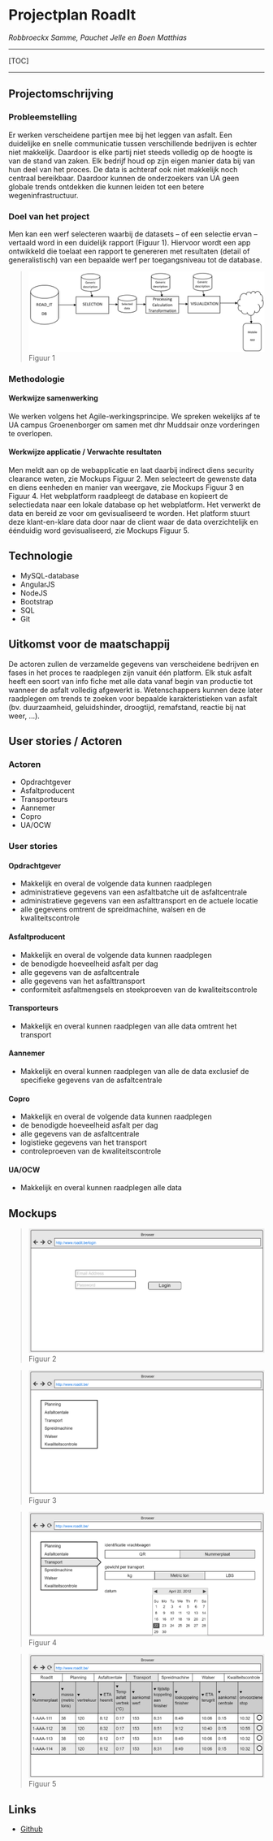 # Projectplan RoadIt
*Robbroeckx Samme, Pauchet Jelle en Boen Matthias*

----

[TOC]

----

## Projectomschrijving
### Probleemstelling

Er werken verscheidene partijen mee bij het leggen van asfalt. Een duidelijke en snelle communicatie tussen verschillende bedrijven is echter niet makkelijk. Daardoor is elke partij niet steeds volledig op de hoogte is van de stand van zaken. Elk bedrijf houd op zijn eigen manier data bij van hun deel van het proces. De data is achteraf ook niet makkelijk noch centraal bereikbaar. Daardoor kunnen de onderzoekers van UA geen globale trends ontdekken die kunnen leiden tot een betere wegeninfrastructuur.

### Doel van het project

Men kan een werf selecteren waarbij de datasets – of een selectie ervan – vertaald word in een duidelijk rapport (Figuur 1). Hiervoor wordt een app ontwikkeld die toelaat een rapport te genereren met resultaten (detail of generalistisch) van een bepaalde werf per toegangsniveau tot de database.

> ![Figuur 1](https://raw.githubusercontent.com/JellePauchet/RoadIt/master/documantation/img/projectplanFig1.PNG)
> Figuur 1

### Methodologie

#### Werkwijze samenwerking

We werken volgens het Agile-werkingsprincipe. We spreken wekelijks af te UA campus Groenenborger om samen met dhr Muddsair onze vorderingen te overlopen.

#### Werkwijze applicatie / Verwachte resultaten

Men meldt aan op de webapplicatie en laat daarbij indirect diens security clearance weten, zie Mockups Figuur 2. Men selecteert de gewenste data en diens eenheden en manier van weergave, zie Mockups Figuur 3 en Figuur 4. Het webplatform raadpleegt de database en kopieert de selectiedata naar een lokale database op het webplatform. Het verwerkt de data en bereid ze voor om gevisualiseerd te worden. Het platform stuurt deze klant-en-klare data door naar de client waar de data overzichtelijk en éénduidig word gevisualiseerd, zie Mockups Figuur 5.

## Technologie

- MySQL-database
- AngularJS
- NodeJS
- Bootstrap
- SQL
- Git

## Uitkomst voor de maatschappij

De actoren zullen de verzamelde gegevens van verscheidene bedrijven en fases in het proces te raadplegen zijn vanuit één platform. Elk stuk asfalt heeft een soort van info fiche met alle data vanaf begin van productie tot wanneer de asfalt volledig afgewerkt is. Wetenschappers kunnen deze later raadplegen om trends te zoeken voor bepaalde karakteristieken van asfalt (bv. duurzaamheid, geluidshinder, droogtijd, remafstand, reactie bij nat weer, ...).

## User stories / Actoren
### Actoren

- Opdrachtgever
- Asfaltproducent
- Transporteurs
- Aannemer
- Copro
- UA/OCW

### User stories

#### Opdrachtgever
- Makkelijk en overal de volgende data kunnen raadplegen
 - administratieve gegevens van een asfaltbatche uit de asfaltcentrale
 - administratieve gegevens van een asfalttransport en de actuele locatie
 - alle gegevens omtrent de spreidmachine, walsen en de kwaliteitscontrole

#### Asfaltproducent
- Makkelijk en overal de volgende data kunnen raadplegen
 - de benodigde hoeveelheid asfalt per dag
 - alle gegevens van de asfaltcentrale
 - alle gegevens van het asfalttransport
 - conformiteit asfaltmengsels en steekproeven van de kwaliteitscontrole

#### Transporteurs
- Makkelijk en overal kunnen raadplegen van alle data omtrent het transport

#### Aannemer
- Makkelijk en overal kunnen raadplegen van alle de data exclusief de specifieke gegevens van de asfaltcentrale

#### Copro
- Makkelijk en overal de volgende data kunnen raadplegen
 - de benodigde hoeveelheid asfalt per dag
 - alle gegevens van de asfaltcentrale
 - logistieke gegevens van het transport
 - controleproeven van de kwaliteitscontrole

#### UA/OCW
- Makkelijk en overal kunnen raadplegen alle data

## Mockups

> ![Figuur 2](https://raw.githubusercontent.com/JellePauchet/RoadIt/master/documantation/img/projectplanFig2.PNG)
> Figuur 2

> ![Figuur 3](https://raw.githubusercontent.com/JellePauchet/RoadIt/master/documantation/img/projectplanFig3.PNG)
> Figuur 3

> ![Figuur 4](https://raw.githubusercontent.com/JellePauchet/RoadIt/master/documantation/img/projectplanFig4.PNG)
> Figuur 4

> ![Figuur 5](https://raw.githubusercontent.com/JellePauchet/RoadIt/master/documantation/img/projectplanFig5.PNG)
> Figuur 5

## Links

- [Github](https://github.com/JellePauchet/RoadIt)
